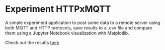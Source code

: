 # Experiment HTTPxMQTT

A simple experiment application to post some data to a remote server using both MQTT and HTTP protocols, save results to a .csv file and compare them using a Jupyter Notebook visualization with Matplotlib.

Check out the results [here](https://github.com/lucasdiniz/mqtt-api/blob/master/ExperimentMqttHttp.ipynb)
